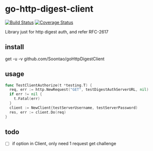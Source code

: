 # go-http-digest-client

[![Build Status](https://travis-ci.org/Soontao/goHttpDigestClient.svg?branch=master)](https://travis-ci.org/Soontao/goHttpDigestClient) [![Coverage Status](https://coveralls.io/repos/github/Soontao/goHttpDigestClient/badge.svg?branch=master)](https://coveralls.io/github/Soontao/goHttpDigestClient?branch=master)

Library just for http digest auth, and refer RFC-2617

## install

get -u -v github.com/Soontao/goHttpDigestClient

## usage

```go
func TestClientAuthorize(t *testing.T) {
  req, err := http.NewRequest("GET", testDigestAuthServerURL, nil)
  if err != nil {
    t.Fatal(err)
  }
  client := NewClient{testServerUsername, testServerPassword)
  res, err := client.Do(req)
}
```

## todo 

* [ ] if option in Client, only need 1 request get challenge
